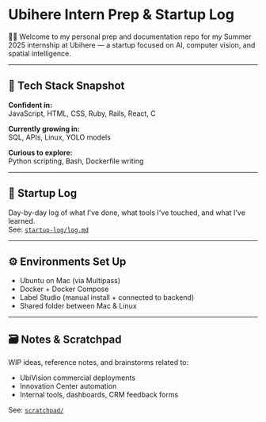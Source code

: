 # Ubihere Intern Prep & Startup Log

👋🏽 Welcome to my personal prep and documentation repo for my Summer 2025 internship at Ubihere — a startup focused on AI, computer vision, and spatial intelligence.

---

## 🧠 Tech Stack Snapshot

**Confident in:**  
JavaScript, HTML, CSS, Ruby, Rails, React, C

**Currently growing in:**  
SQL, APIs, Linux, YOLO models

**Curious to explore:**  
Python scripting, Bash, Dockerfile writing

---

## 📅 Startup Log

Day-by-day log of what I've done, what tools I've touched, and what I've learned.  
See: [`startup-log/log.md`](startup-log/log.md)

---

## ⚙️ Environments Set Up

- Ubuntu on Mac (via Multipass)
- Docker + Docker Compose
- Label Studio (manual install + connected to backend)
- Shared folder between Mac & Linux

---

## 🗃️ Notes & Scratchpad

WIP ideas, reference notes, and brainstorms related to:
- UbiVision commercial deployments
- Innovation Center automation
- Internal tools, dashboards, CRM feedback forms

See: [`scratchpad/`](scratchpad/)
